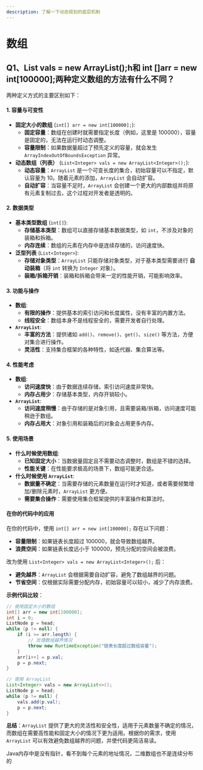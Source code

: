 ```yaml
---
description: 了解一下动态规划的底层机制
---
```


# 数组

## Q1、List vals = new ArrayList();h和 int \[]arr = new int\[100000];两种定义数组的方法有什么不同？

两种定义方式的主要区别如下：

#### 1. **容量与可变性**

* **固定大小的数组** (`int[] arr = new int[100000];`):
  * **固定容量**：数组在创建时就需要指定长度（例如，这里是 100000），容量是固定的，无法在运行时动态调整。
  * **容量限制**：如果数据量超过了预先定义的容量，就会发生 `ArrayIndexOutOfBoundsException` 异常。
* **动态数组（列表）** (`List<Integer> vals = new ArrayList<Integer>();`):
  * **动态容量**：`ArrayList` 是一个可变长度的集合，初始容量可以不指定，默认容量为 10。随着元素的添加，`ArrayList` 会自动扩容。
  * **自动扩容**：当容量不足时，`ArrayList` 会创建一个更大的内部数组并将原有元素复制过去，这个过程对开发者是透明的。

#### 2. **数据类型**

* **基本类型数组** (`int[]`):
  * **存储基本类型**：数组可以直接存储基本数据类型，如 `int`，不涉及对象的装箱和拆箱。
  * **内存连续**：数组的元素在内存中是连续存储的，访问速度快。
* **泛型列表** (`List<Integer>`):
  * **存储对象类型**：`ArrayList` 只能存储对象类型，对于基本类型需要进行 **自动装箱**（将 `int` 转换为 `Integer` 对象）。
  * **装箱/拆箱开销**：装箱和拆箱会带来一定的性能开销，可能影响效率。

#### 3. **功能与操作**

* **数组**:
  * **有限的操作**：提供基本的索引访问和长度属性，没有丰富的内置方法。
  * **线程安全**：数组本身不是线程安全的，需要开发者自行处理。
* **`ArrayList`**:
  * **丰富的方法**：提供诸如 `add()`、`remove()`、`get()`、`size()` 等方法，方便对集合进行操作。
  * **灵活性**：支持集合框架的各种特性，如迭代器、集合算法等。

#### 4. **性能考虑**

* **数组**:
  * **访问速度快**：由于数据连续存储，索引访问速度非常快。
  * **内存占用少**：存储基本类型，内存开销较小。
* **`ArrayList`**:
  * **访问速度稍慢**：由于存储的是对象引用，且需要装箱/拆箱，访问速度可能稍逊于数组。
  * **内存占用大**：对象引用和装箱后的对象会占用更多内存。

#### 5. **使用场景**

* **什么时候使用数组**:
  * **已知固定大小**：当数据量固定且不需要动态调整时，数组是不错的选择。
  * **性能关键**：在性能要求极高的场景下，数组可能更合适。
* **什么时候使用 `ArrayList`**:
  * **数据量不确定**：当需要存储的元素数量在运行时才知道，或者需要频繁增加/删除元素时，`ArrayList` 更方便。
  * **需要集合操作**：需要使用集合框架提供的丰富操作和算法时。

#### **在你的代码中的应用**

在你的代码中，使用 `int[] arr = new int[100000];` 存在以下问题：

* **容量限制**：如果链表长度超过 100000，就会导致数组越界。
* **浪费空间**：如果链表长度远小于 100000，预先分配的空间会被浪费。

改为使用 `List<Integer> vals = new ArrayList<Integer>();` 后：

* **避免越界**：`ArrayList` 会根据需要自动扩容，避免了数组越界的问题。
* **节省空间**：仅根据实际需要分配内存，初始容量可以较小，减少了内存浪费。

**示例代码比较**：

```java
// 使用固定大小的数组
int[] arr = new int[100000];
int i = 0;
ListNode p = head;
while (p != null) {
    if (i >= arr.length) {
        // 处理数组越界情况
        throw new RuntimeException("链表长度超过数组容量");
    }
    arr[i++] = p.val;
    p = p.next;
}
```

```java
// 使用 ArrayList
List<Integer> vals = new ArrayList<>();
ListNode p = head;
while (p != null) {
    vals.add(p.val);
    p = p.next;
}
```

**总结**：`ArrayList` 提供了更大的灵活性和安全性，适用于元素数量不确定的情况，而数组在需要高性能和固定大小的情况下更为适用。根据你的需求，使用 `ArrayList` 可以有效避免数组越界的问题，并使代码更简洁易读。



Java内存中是没有指针，看不到每个元素的地址情况，二维数组也不是连续分布的
